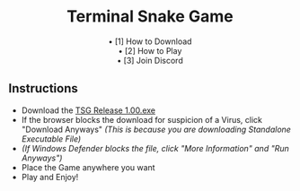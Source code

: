 <div align="center">
<h1 align=center>Terminal Snake Game</h1>
• [1] How to Download <br>
• [2] How to Play <br>
• [3] Join Discord

</div>

## Instructions
- Download the [TSG Release 1.00.exe](https://github.com/Nixhekoo/TerminalSnakeGameCPP/raw/main/TSG%20Release%201.00.exe)
- If the browser blocks the download for suspicion of a Virus, click "Download Anyways" *(This is because you are downloading Standalone Executable File)*
- *(If Windows Defender blocks the file, click "More Information" and "Run Anyways")*
- Place the Game anywhere you want
- Play and Enjoy!
